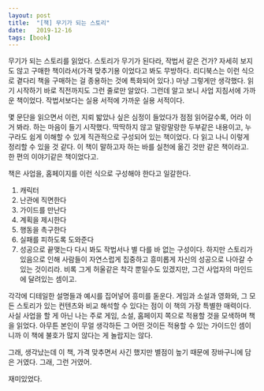 ```yaml
---
layout: post
title:  "[책] 무기가 되는 스토리"
date:   2019-12-16
tags: [book]
---
```


무기가 되는 스토리를 읽었다. 스토리가 무기가 된다라, 작법서 같은 건가? 자세히 보지도 않고 구매한 책이라서(가격 맞추기용 이었다고 봐도 무방하다. 리디북스는 이런 식으로 곁다리 책을 구매하는 걸 종용하는 것에 특화되어 있다.) 마냥 그렇게만 생각했다. 읽기 시작하기 바로 직전까지도 그런 줄로만 알았다. 그런데 알고 보니 사업 지침서에 가까운 책이었다. 작법서보다는 실용 서적에 가까운 실용 서적이다.

몇 문단을 읽으면서 이런, 지뢰 밟았나 싶은 심정이 들었다가 점점 읽어갈수록, 어라 이거 봐라. 하는 마음이 들기 시작했다. 딱딱하지 않고 말랑말랑한 두부같은 내용이고, 누구라도 쉽게 이해할 수 있게 직관적으로 구성되어 있는 책이었다. 다 읽고 나니 이렇게 정리할 수 있을 것 같다. 이 책이 말하고자 하는 바를 실천에 옮긴 것만 같은 책이라고. 한 편의 이야기같은 책이었다고.

책은 사업을, 홈페이지를 이런 식으로 구성해야 한다고 일갈한다.
1. 캐릭터
2. 난관에 직면한다
3. 가이드를 만난다
4. 계획을 제시한다
5. 행동을 촉구한다
6. 실패를 피하도록 도와준다
7. 성공으로 끝맺는다
다시 봐도 작법서나 별 다를 바 없는 구성이다. 하지만 스토리가 있음으로 인해 사람들이 자연스럽게 집중하고 흥미롭게 자신의 성공으로 나아갈 수 있는 것이리라. 비록 그게 허울같은 착각 뿐일수도 있겠지만, 그건 사업자의 마인드에 달려있는 셈이고.

각각에 디테일한 설명들과 예시를 집어넣어 흥미를 돋운다. 게임과 소설과 영화와, 그 모든 스토리가 있는 컨텐츠와 비교 해석할 수 있다는 점이 이 책의 가장 특별한 매력이다. 사실 사업을 할 게 아닌 나는 주로 게임, 소설, 홈페이지 쪽으로 적용할 것을 모색하며 책을 읽었다. 아무튼 본인이 무얼 생각하든 그 어떤 것이든 적용할 수 있는 가이드인 셈이니까 이 책에 불호가 많지 않다는 게 놀랍지는 않다.

그래, 생각났는데 이 책, 가격 맞추면서 사긴 했지만 별점이 높기 때문에 장바구니에 담은 거였다. 그래, 그런 거였어.

재미있었다.